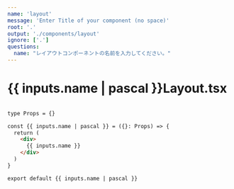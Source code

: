 ```yaml
---
name: 'layout'
message: 'Enter Title of your component (no space)'
root: '.'
output: './components/layout'
ignore: ['.']
questions:
  name: "レイアウトコンポーネントの名前を入力してください。"
---
```


# {{ inputs.name | pascal }}Layout.tsx

```markdown

type Props = {}

const {{ inputs.name | pascal }} = ({}: Props) => {
  return (
    <div>
      {{ inputs.name }}
    </div>
  )
}

export default {{ inputs.name | pascal }}
```

